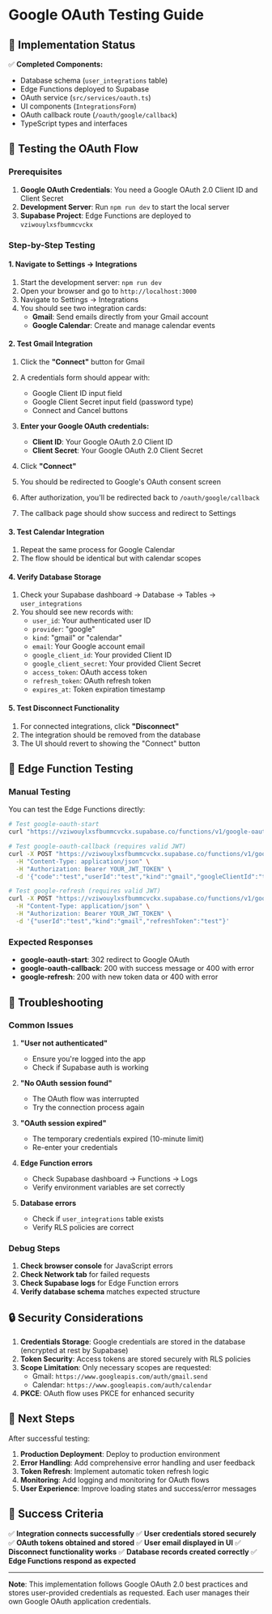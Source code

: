 # Google OAuth Testing Guide

## 🚀 Implementation Status

✅ **Completed Components:**
- Database schema (`user_integrations` table)
- Edge Functions deployed to Supabase
- OAuth service (`src/services/oauth.ts`)
- UI components (`IntegrationsForm`)
- OAuth callback route (`/oauth/google/callback`)
- TypeScript types and interfaces

## 🧪 Testing the OAuth Flow

### Prerequisites

1. **Google OAuth Credentials**: You need a Google OAuth 2.0 Client ID and Client Secret
2. **Development Server**: Run `npm run dev` to start the local server
3. **Supabase Project**: Edge Functions are deployed to `vziwouylxsfbummcvckx`

### Step-by-Step Testing

#### 1. Navigate to Settings → Integrations

1. Start the development server: `npm run dev`
2. Open your browser and go to `http://localhost:3000`
3. Navigate to Settings → Integrations
4. You should see two integration cards:
   - **Gmail**: Send emails directly from your Gmail account
   - **Google Calendar**: Create and manage calendar events

#### 2. Test Gmail Integration

1. Click the **"Connect"** button for Gmail
2. A credentials form should appear with:
   - Google Client ID input field
   - Google Client Secret input field (password type)
   - Connect and Cancel buttons

3. **Enter your Google OAuth credentials:**
   - **Client ID**: Your Google OAuth 2.0 Client ID
   - **Client Secret**: Your Google OAuth 2.0 Client Secret

4. Click **"Connect"**
5. You should be redirected to Google's OAuth consent screen
6. After authorization, you'll be redirected back to `/oauth/google/callback`
7. The callback page should show success and redirect to Settings

#### 3. Test Calendar Integration

1. Repeat the same process for Google Calendar
2. The flow should be identical but with calendar scopes

#### 4. Verify Database Storage

1. Check your Supabase dashboard → Database → Tables → `user_integrations`
2. You should see new records with:
   - `user_id`: Your authenticated user ID
   - `provider`: "google"
   - `kind`: "gmail" or "calendar"
   - `email`: Your Google account email
   - `google_client_id`: Your provided Client ID
   - `google_client_secret`: Your provided Client Secret
   - `access_token`: OAuth access token
   - `refresh_token`: OAuth refresh token
   - `expires_at`: Token expiration timestamp

#### 5. Test Disconnect Functionality

1. For connected integrations, click **"Disconnect"**
2. The integration should be removed from the database
3. The UI should revert to showing the "Connect" button

## 🔧 Edge Function Testing

### Manual Testing

You can test the Edge Functions directly:

```bash
# Test google-oauth-start
curl "https://vziwouylxsfbummcvckx.supabase.co/functions/v1/google-oauth-start?kind=gmail"

# Test google-oauth-callback (requires valid JWT)
curl -X POST "https://vziwouylxsfbummcvckx.supabase.co/functions/v1/google-oauth-callback" \
  -H "Content-Type: application/json" \
  -H "Authorization: Bearer YOUR_JWT_TOKEN" \
  -d '{"code":"test","userId":"test","kind":"gmail","googleClientId":"test","googleClientSecret":"test","redirectUri":"http://localhost:3000/callback"}'

# Test google-refresh (requires valid JWT)
curl -X POST "https://vziwouylxsfbummcvckx.supabase.co/functions/v1/google-refresh" \
  -H "Content-Type: application/json" \
  -H "Authorization: Bearer YOUR_JWT_TOKEN" \
  -d '{"userId":"test","kind":"gmail","refreshToken":"test"}'
```

### Expected Responses

- **google-oauth-start**: 302 redirect to Google OAuth
- **google-oauth-callback**: 200 with success message or 400 with error
- **google-refresh**: 200 with new token data or 400 with error

## 🐛 Troubleshooting

### Common Issues

1. **"User not authenticated"**
   - Ensure you're logged into the app
   - Check if Supabase auth is working

2. **"No OAuth session found"**
   - The OAuth flow was interrupted
   - Try the connection process again

3. **"OAuth session expired"**
   - The temporary credentials expired (10-minute limit)
   - Re-enter your credentials

4. **Edge Function errors**
   - Check Supabase dashboard → Functions → Logs
   - Verify environment variables are set correctly

5. **Database errors**
   - Check if `user_integrations` table exists
   - Verify RLS policies are correct

### Debug Steps

1. **Check browser console** for JavaScript errors
2. **Check Network tab** for failed requests
3. **Check Supabase logs** for Edge Function errors
4. **Verify database schema** matches expected structure

## 🔒 Security Considerations

1. **Credentials Storage**: Google credentials are stored in the database (encrypted at rest by Supabase)
2. **Token Security**: Access tokens are stored securely with RLS policies
3. **Scope Limitation**: Only necessary scopes are requested:
   - Gmail: `https://www.googleapis.com/auth/gmail.send`
   - Calendar: `https://www.googleapis.com/auth/calendar`
4. **PKCE**: OAuth flow uses PKCE for enhanced security

## 📱 Next Steps

After successful testing:

1. **Production Deployment**: Deploy to production environment
2. **Error Handling**: Add comprehensive error handling and user feedback
3. **Token Refresh**: Implement automatic token refresh logic
4. **Monitoring**: Add logging and monitoring for OAuth flows
5. **User Experience**: Improve loading states and success/error messages

## 🎯 Success Criteria

✅ **Integration connects successfully**
✅ **User credentials stored securely**
✅ **OAuth tokens obtained and stored**
✅ **User email displayed in UI**
✅ **Disconnect functionality works**
✅ **Database records created correctly**
✅ **Edge Functions respond as expected**

---

**Note**: This implementation follows Google OAuth 2.0 best practices and stores user-provided credentials as requested. Each user manages their own Google OAuth application credentials.
